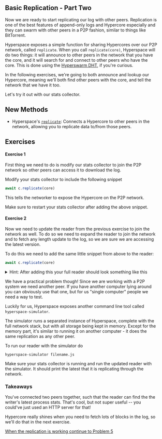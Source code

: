 ## Basic Replication - Part Two

Now we are ready to start replicating our log with other peers. Replication is one of the best features of append-only logs and Hypercore especially and they can swarm with other peers in a P2P fashion, similar to things like BitTorrent.

Hyperspace exposes a simple function for sharing Hypercores over our P2P network, called `replicate`. When you call `replicate(core)`, Hyperspace will do two things: it will announce to other peers in the network that you have the core, and it will search for and connect to other peers who have the core. This is done using the [Hyperswarm DHT](https://github.com/hypercore-protocol/hyperswarm), if you're curious.

In the following exercises, we're going to both announce and lookup our Hypercore, meaning we'll both find other peers with the core, and tell the network that we have it too.

Let's try it out with our stats collector.

## New Methods
* Hyperspace's [`replicate`](https://github.com/hypercore-protocol/hyperspace-client#await-replicatecore): Connects a Hypercore to other peers in the network, allowing you to replicate data to/from those peers.

## Exercises

#### Exercise 1

First thing we need to do is modify our stats collector to join the P2P network so other peers can access it to download the log.

Modify your stats collector to include the following snippet

```js
await c.replicate(core)
```

This tells the networker to expose the Hypercore on the P2P network.

Make sure to restart your stats collector after adding the above snippet.

#### Exercise 2

Now we need to update the reader from the previous exercise to join the network as well.
To do so we need to expand the reader to join the network and to fetch any length update to the log, so we are sure we are accessing the latest version.

To do this we need to add the same little snippet from above to the reader:

```js
await c.replicate(core)
```

<details>
  <summary>Hint: After adding this your full reader should look something like this</summary>

```js
const store = c.corestore()
const core = store.get('insert-public-key-here', { valueEncoding: 'json' })

await core.ready()
await c.replicate(core)

console.log(await core.get(core.length - 1))
```
</details>

We have a practical problem though! Since we are working with a P2P system we need another peer.
If you have another computer lying around you can obviously use that one, but for us "single computer" people we need a way to test.

Luckily for us, Hyperspace exposes another command line tool called `hyperspace-simulator`.

The simulator runs a separated instance of Hyperspace, complete with the full network stack, but with all storage being kept in memory.
Except for the memory part, it's similar to running it on another computer - it does the same replication as any other peer.

To run our reader with the simulator do

```
hyperspace-simulator filename.js
```

Make sure your stats collector is running and run the updated reader with the simulator.
It should print the latest that it is replicating through the network.

### Takeaways

You've connected two peers together, such that the reader can find the the writer's latest process stats. That's cool, but not super useful -- you could've just used an HTTP server for that!

Hypercore really shines when you need to fetch lots of blocks in the log, so we'll do that in the next exercise.

[When the replication is working continue to Problem 5](05.md)

